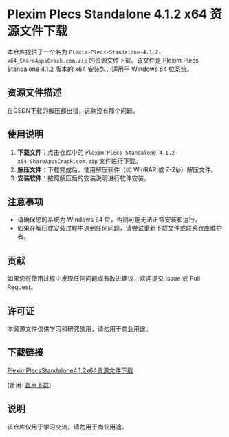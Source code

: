 # Plexim Plecs Standalone 4.1.2 x64 资源文件下载

本仓库提供了一个名为 `Plexim-Plecs-Standalone-4.1.2-x64_ShareAppsCrack.com.zip` 的资源文件下载。该文件是 Plexim Plecs Standalone 4.1.2 版本的 x64 安装包，适用于 Windows 64 位系统。

## 资源文件描述

在CSDN下载的解压都出错，这款没有那个问题。

## 使用说明

1. **下载文件**：点击仓库中的 `Plexim-Plecs-Standalone-4.1.2-x64_ShareAppsCrack.com.zip` 文件进行下载。
2. **解压文件**：下载完成后，使用解压软件（如 WinRAR 或 7-Zip）解压文件。
3. **安装软件**：按照解压后的安装说明进行软件安装。

## 注意事项

- 请确保您的系统为 Windows 64 位，否则可能无法正常安装和运行。
- 如果在解压或安装过程中遇到任何问题，请尝试重新下载文件或联系仓库维护者。

## 贡献

如果您在使用过程中发现任何问题或有改进建议，欢迎提交 Issue 或 Pull Request。

## 许可证

本资源文件仅供学习和研究使用，请勿用于商业用途。

## 下载链接
[PleximPlecsStandalone4.1.2x64资源文件下载](https://pan.quark.cn/s/e595c9fe39a7) 

(备用: [备用下载](https://pan.baidu.com/s/1qpSVKj56I3Zhi5vn9DWeTg?pwd=1234))

## 说明

该仓库仅用于学习交流，请勿用于商业用途。
